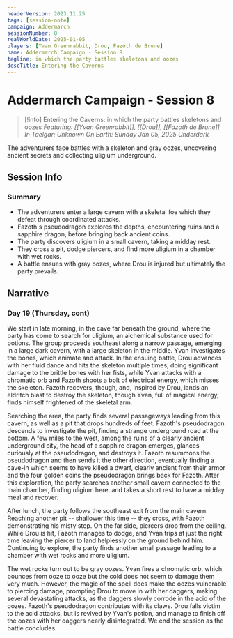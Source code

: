 ```yaml
---
headerVersion: 2023.11.25
tags: [session-note]
campaign: Addermarch
sessionNumber: 8
realWorldDate: 2025-01-05
players: [Yvan Greenrabbit, Drou, Fazoth de Brune]
name: Addermarch Campaign - Session 8
tagline: in which the party battles skeletons and oozes
descTitle: Entering the Caverns
---
```

# Addermarch Campaign - Session 8

>[!info] Entering the Caverns: in which the party battles skeletons and oozes
> *Featuring: [[Yvan Greenrabbit]], [[Drou]], [[Fazoth de Brune]]*
> *In Taelgar: Unknown*
> *On Earth: Sunday Jan 05, 2025*
> *Underdark*

The adventurers face battles with a skeleton and gray oozes, uncovering ancient secrets and collecting uligium underground.
## Session Info
### Summary
- The adventurers enter a large cavern with a skeletal foe which they defeat through coordinated attacks.
- Fazoth's pseudodragon explores the depths, encountering ruins and a sapphire dragon, before bringing back ancient coins.
- The party discovers uligium in a small cavern, taking a midday rest.
- They cross a pit, dodge piercers, and find more uligium in a chamber with wet rocks.
- A battle ensues with gray oozes, where Drou is injured but ultimately the party prevails.

## Narrative
### Day 19 (Thursday, cont)
We start in late morning, in the cave far beneath the ground, where the party has come to search for uligium, an alchemical substance used for potions. The group proceeds southeast along a narrow passage, emerging in a large dark cavern, with a large skeleton in the middle. Yvan investigates the bones, which animate and attack. In the ensuing battle, Drou advances with her fluid dance and hits the skeleton multiple times, doing significant damage to the brittle bones with her fists, while Yvan attacks with a chromatic orb and Fazoth shoots a bolt of electrical energy, which misses the skeleton. Fazoth recovers, though, and, inspired by Drou, lands an eldritch blast to destroy the skeleton, though Yvan, full of magical energy, finds himself frightened of the skeletal arm. 

Searching the area, the party finds several passageways leading from this cavern, as well as a pit that drops hundreds of feet. Fazoth's pseudodragon descends to investigate the pit, finding a strange underground road at the bottom. A few miles to the west, among the ruins of a clearly ancient underground city, the head of a sapphire dragon emerges, glances curiously at the pseudodragon, and destroys it. Fazoth resummons the pseudodragon and then sends it the other direction, eventually finding a cave-in which seems to have killed a dwarf, clearly ancient from their armor and the four golden coins the pseudodragon brings back for Fazoth. After this exploration, the party searches another small cavern connected to the main chamber, finding uligium here, and takes a short rest to have a midday meal and recover. 

After lunch, the party follows the southeast exit from the main cavern. Reaching another pit -- shallower this time -- they cross, with Fazoth demonstrating his misty step. On the far side, piercers drop from the ceiling. While Drou is hit, Fazoth manages to dodge, and Yvan trips at just the right time leaving the piercer to land helplessly on the ground behind him. Continuing to explore, the party finds another small passage leading to a chamber with wet rocks and more uligium. 

The wet rocks turn out to be gray oozes. Yvan fires a chromatic orb, which bounces from ooze to ooze but the cold does not seem to damage them very much. However, the magic of the spell does make the oozes vulnerable to piercing damage, prompting Drou to move in with her daggers, making several devastating attacks, as the daggers slowly corrode in the acid of the oozes. Fazoth's pseudodragon contributes with its claws. Drou falls victim to the acid attacks, but is revived by Yvan's potion, and manage to finish off the oozes with her daggers nearly disintegrated. We end the session as the battle concludes. 